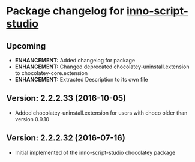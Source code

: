 # Package changelog for [inno-script-studio](https://chocolatey.org/packages/inno-script-studio)

## Upcoming
- **ENHANCEMENT:** Added changelog for package
- **ENHANCEMENT:** Changed deprecated chocolatey-uninstall.extension to chocolatey-core.extension
- **ENHANCEMENT:** Extracted Description to its own file

## Version: 2.2.2.33 (2016-10-05)
- Added chocolatey-uninstall.extension for users with choco older than version 0.9.10

## Version: 2.2.2.32 (2016-07-16)
- Initial implemented of the inno-script-studio chocolatey package
